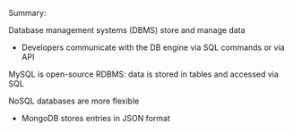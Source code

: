 Summary: 

Database management systems (DBMS) store and manage data

  - Developers communicate with the DB engine via SQL commands or via API

MySQL is open-source RDBMS: data is stored in tables and accessed via SQL

NoSQL databases are more flexible

  - MongoDB stores entries in JSON format
